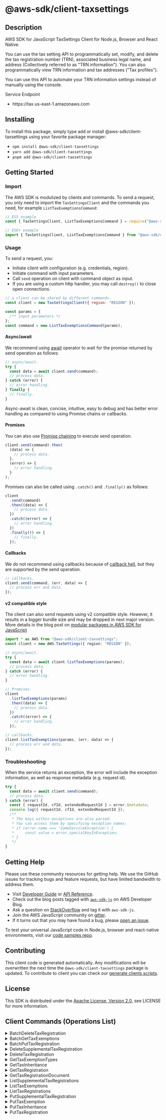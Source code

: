 <!-- generated file, do not edit directly -->

# @aws-sdk/client-taxsettings

## Description

AWS SDK for JavaScript TaxSettings Client for Node.js, Browser and React Native.

<p>You can use the tax setting API to programmatically set, modify, and delete the tax
registration number (TRN), associated business legal name, and address (Collectively referred
to as "TRN information"). You can also programmatically view TRN information and tax addresses
("Tax profiles"). </p>
<p>You can use this API to automate your TRN information settings instead of manually using
the console.</p>
<p>Service Endpoint</p>
<ul>
<li>
<p>https://tax.us-east-1.amazonaws.com</p>
</li>
</ul>

## Installing

To install this package, simply type add or install @aws-sdk/client-taxsettings
using your favorite package manager:

- `npm install @aws-sdk/client-taxsettings`
- `yarn add @aws-sdk/client-taxsettings`
- `pnpm add @aws-sdk/client-taxsettings`

## Getting Started

### Import

The AWS SDK is modulized by clients and commands.
To send a request, you only need to import the `TaxSettingsClient` and
the commands you need, for example `ListTaxExemptionsCommand`:

```js
// ES5 example
const { TaxSettingsClient, ListTaxExemptionsCommand } = require("@aws-sdk/client-taxsettings");
```

```ts
// ES6+ example
import { TaxSettingsClient, ListTaxExemptionsCommand } from "@aws-sdk/client-taxsettings";
```

### Usage

To send a request, you:

- Initiate client with configuration (e.g. credentials, region).
- Initiate command with input parameters.
- Call `send` operation on client with command object as input.
- If you are using a custom http handler, you may call `destroy()` to close open connections.

```js
// a client can be shared by different commands.
const client = new TaxSettingsClient({ region: "REGION" });

const params = {
  /** input parameters */
};
const command = new ListTaxExemptionsCommand(params);
```

#### Async/await

We recommend using [await](https://developer.mozilla.org/en-US/docs/Web/JavaScript/Reference/Operators/await)
operator to wait for the promise returned by send operation as follows:

```js
// async/await.
try {
  const data = await client.send(command);
  // process data.
} catch (error) {
  // error handling.
} finally {
  // finally.
}
```

Async-await is clean, concise, intuitive, easy to debug and has better error handling
as compared to using Promise chains or callbacks.

#### Promises

You can also use [Promise chaining](https://developer.mozilla.org/en-US/docs/Web/JavaScript/Guide/Using_promises#chaining)
to execute send operation.

```js
client.send(command).then(
  (data) => {
    // process data.
  },
  (error) => {
    // error handling.
  }
);
```

Promises can also be called using `.catch()` and `.finally()` as follows:

```js
client
  .send(command)
  .then((data) => {
    // process data.
  })
  .catch((error) => {
    // error handling.
  })
  .finally(() => {
    // finally.
  });
```

#### Callbacks

We do not recommend using callbacks because of [callback hell](http://callbackhell.com/),
but they are supported by the send operation.

```js
// callbacks.
client.send(command, (err, data) => {
  // process err and data.
});
```

#### v2 compatible style

The client can also send requests using v2 compatible style.
However, it results in a bigger bundle size and may be dropped in next major version. More details in the blog post
on [modular packages in AWS SDK for JavaScript](https://aws.amazon.com/blogs/developer/modular-packages-in-aws-sdk-for-javascript/)

```ts
import * as AWS from "@aws-sdk/client-taxsettings";
const client = new AWS.TaxSettings({ region: "REGION" });

// async/await.
try {
  const data = await client.listTaxExemptions(params);
  // process data.
} catch (error) {
  // error handling.
}

// Promises.
client
  .listTaxExemptions(params)
  .then((data) => {
    // process data.
  })
  .catch((error) => {
    // error handling.
  });

// callbacks.
client.listTaxExemptions(params, (err, data) => {
  // process err and data.
});
```

### Troubleshooting

When the service returns an exception, the error will include the exception information,
as well as response metadata (e.g. request id).

```js
try {
  const data = await client.send(command);
  // process data.
} catch (error) {
  const { requestId, cfId, extendedRequestId } = error.$metadata;
  console.log({ requestId, cfId, extendedRequestId });
  /**
   * The keys within exceptions are also parsed.
   * You can access them by specifying exception names:
   * if (error.name === 'SomeServiceException') {
   *     const value = error.specialKeyInException;
   * }
   */
}
```

## Getting Help

Please use these community resources for getting help.
We use the GitHub issues for tracking bugs and feature requests, but have limited bandwidth to address them.

- Visit [Developer Guide](https://docs.aws.amazon.com/sdk-for-javascript/v3/developer-guide/welcome.html)
  or [API Reference](https://docs.aws.amazon.com/AWSJavaScriptSDK/v3/latest/index.html).
- Check out the blog posts tagged with [`aws-sdk-js`](https://aws.amazon.com/blogs/developer/tag/aws-sdk-js/)
  on AWS Developer Blog.
- Ask a question on [StackOverflow](https://stackoverflow.com/questions/tagged/aws-sdk-js) and tag it with `aws-sdk-js`.
- Join the AWS JavaScript community on [gitter](https://gitter.im/aws/aws-sdk-js-v3).
- If it turns out that you may have found a bug, please [open an issue](https://github.com/aws/aws-sdk-js-v3/issues/new/choose).

To test your universal JavaScript code in Node.js, browser and react-native environments,
visit our [code samples repo](https://github.com/aws-samples/aws-sdk-js-tests).

## Contributing

This client code is generated automatically. Any modifications will be overwritten the next time the `@aws-sdk/client-taxsettings` package is updated.
To contribute to client you can check our [generate clients scripts](https://github.com/aws/aws-sdk-js-v3/tree/main/scripts/generate-clients).

## License

This SDK is distributed under the
[Apache License, Version 2.0](http://www.apache.org/licenses/LICENSE-2.0),
see LICENSE for more information.

## Client Commands (Operations List)

<details>
<summary>
BatchDeleteTaxRegistration
</summary>

[Command API Reference](https://docs.aws.amazon.com/AWSJavaScriptSDK/v3/latest/client/taxsettings/command/BatchDeleteTaxRegistrationCommand/) / [Input](https://docs.aws.amazon.com/AWSJavaScriptSDK/v3/latest/Package/-aws-sdk-client-taxsettings/Interface/BatchDeleteTaxRegistrationCommandInput/) / [Output](https://docs.aws.amazon.com/AWSJavaScriptSDK/v3/latest/Package/-aws-sdk-client-taxsettings/Interface/BatchDeleteTaxRegistrationCommandOutput/)

</details>
<details>
<summary>
BatchGetTaxExemptions
</summary>

[Command API Reference](https://docs.aws.amazon.com/AWSJavaScriptSDK/v3/latest/client/taxsettings/command/BatchGetTaxExemptionsCommand/) / [Input](https://docs.aws.amazon.com/AWSJavaScriptSDK/v3/latest/Package/-aws-sdk-client-taxsettings/Interface/BatchGetTaxExemptionsCommandInput/) / [Output](https://docs.aws.amazon.com/AWSJavaScriptSDK/v3/latest/Package/-aws-sdk-client-taxsettings/Interface/BatchGetTaxExemptionsCommandOutput/)

</details>
<details>
<summary>
BatchPutTaxRegistration
</summary>

[Command API Reference](https://docs.aws.amazon.com/AWSJavaScriptSDK/v3/latest/client/taxsettings/command/BatchPutTaxRegistrationCommand/) / [Input](https://docs.aws.amazon.com/AWSJavaScriptSDK/v3/latest/Package/-aws-sdk-client-taxsettings/Interface/BatchPutTaxRegistrationCommandInput/) / [Output](https://docs.aws.amazon.com/AWSJavaScriptSDK/v3/latest/Package/-aws-sdk-client-taxsettings/Interface/BatchPutTaxRegistrationCommandOutput/)

</details>
<details>
<summary>
DeleteSupplementalTaxRegistration
</summary>

[Command API Reference](https://docs.aws.amazon.com/AWSJavaScriptSDK/v3/latest/client/taxsettings/command/DeleteSupplementalTaxRegistrationCommand/) / [Input](https://docs.aws.amazon.com/AWSJavaScriptSDK/v3/latest/Package/-aws-sdk-client-taxsettings/Interface/DeleteSupplementalTaxRegistrationCommandInput/) / [Output](https://docs.aws.amazon.com/AWSJavaScriptSDK/v3/latest/Package/-aws-sdk-client-taxsettings/Interface/DeleteSupplementalTaxRegistrationCommandOutput/)

</details>
<details>
<summary>
DeleteTaxRegistration
</summary>

[Command API Reference](https://docs.aws.amazon.com/AWSJavaScriptSDK/v3/latest/client/taxsettings/command/DeleteTaxRegistrationCommand/) / [Input](https://docs.aws.amazon.com/AWSJavaScriptSDK/v3/latest/Package/-aws-sdk-client-taxsettings/Interface/DeleteTaxRegistrationCommandInput/) / [Output](https://docs.aws.amazon.com/AWSJavaScriptSDK/v3/latest/Package/-aws-sdk-client-taxsettings/Interface/DeleteTaxRegistrationCommandOutput/)

</details>
<details>
<summary>
GetTaxExemptionTypes
</summary>

[Command API Reference](https://docs.aws.amazon.com/AWSJavaScriptSDK/v3/latest/client/taxsettings/command/GetTaxExemptionTypesCommand/) / [Input](https://docs.aws.amazon.com/AWSJavaScriptSDK/v3/latest/Package/-aws-sdk-client-taxsettings/Interface/GetTaxExemptionTypesCommandInput/) / [Output](https://docs.aws.amazon.com/AWSJavaScriptSDK/v3/latest/Package/-aws-sdk-client-taxsettings/Interface/GetTaxExemptionTypesCommandOutput/)

</details>
<details>
<summary>
GetTaxInheritance
</summary>

[Command API Reference](https://docs.aws.amazon.com/AWSJavaScriptSDK/v3/latest/client/taxsettings/command/GetTaxInheritanceCommand/) / [Input](https://docs.aws.amazon.com/AWSJavaScriptSDK/v3/latest/Package/-aws-sdk-client-taxsettings/Interface/GetTaxInheritanceCommandInput/) / [Output](https://docs.aws.amazon.com/AWSJavaScriptSDK/v3/latest/Package/-aws-sdk-client-taxsettings/Interface/GetTaxInheritanceCommandOutput/)

</details>
<details>
<summary>
GetTaxRegistration
</summary>

[Command API Reference](https://docs.aws.amazon.com/AWSJavaScriptSDK/v3/latest/client/taxsettings/command/GetTaxRegistrationCommand/) / [Input](https://docs.aws.amazon.com/AWSJavaScriptSDK/v3/latest/Package/-aws-sdk-client-taxsettings/Interface/GetTaxRegistrationCommandInput/) / [Output](https://docs.aws.amazon.com/AWSJavaScriptSDK/v3/latest/Package/-aws-sdk-client-taxsettings/Interface/GetTaxRegistrationCommandOutput/)

</details>
<details>
<summary>
GetTaxRegistrationDocument
</summary>

[Command API Reference](https://docs.aws.amazon.com/AWSJavaScriptSDK/v3/latest/client/taxsettings/command/GetTaxRegistrationDocumentCommand/) / [Input](https://docs.aws.amazon.com/AWSJavaScriptSDK/v3/latest/Package/-aws-sdk-client-taxsettings/Interface/GetTaxRegistrationDocumentCommandInput/) / [Output](https://docs.aws.amazon.com/AWSJavaScriptSDK/v3/latest/Package/-aws-sdk-client-taxsettings/Interface/GetTaxRegistrationDocumentCommandOutput/)

</details>
<details>
<summary>
ListSupplementalTaxRegistrations
</summary>

[Command API Reference](https://docs.aws.amazon.com/AWSJavaScriptSDK/v3/latest/client/taxsettings/command/ListSupplementalTaxRegistrationsCommand/) / [Input](https://docs.aws.amazon.com/AWSJavaScriptSDK/v3/latest/Package/-aws-sdk-client-taxsettings/Interface/ListSupplementalTaxRegistrationsCommandInput/) / [Output](https://docs.aws.amazon.com/AWSJavaScriptSDK/v3/latest/Package/-aws-sdk-client-taxsettings/Interface/ListSupplementalTaxRegistrationsCommandOutput/)

</details>
<details>
<summary>
ListTaxExemptions
</summary>

[Command API Reference](https://docs.aws.amazon.com/AWSJavaScriptSDK/v3/latest/client/taxsettings/command/ListTaxExemptionsCommand/) / [Input](https://docs.aws.amazon.com/AWSJavaScriptSDK/v3/latest/Package/-aws-sdk-client-taxsettings/Interface/ListTaxExemptionsCommandInput/) / [Output](https://docs.aws.amazon.com/AWSJavaScriptSDK/v3/latest/Package/-aws-sdk-client-taxsettings/Interface/ListTaxExemptionsCommandOutput/)

</details>
<details>
<summary>
ListTaxRegistrations
</summary>

[Command API Reference](https://docs.aws.amazon.com/AWSJavaScriptSDK/v3/latest/client/taxsettings/command/ListTaxRegistrationsCommand/) / [Input](https://docs.aws.amazon.com/AWSJavaScriptSDK/v3/latest/Package/-aws-sdk-client-taxsettings/Interface/ListTaxRegistrationsCommandInput/) / [Output](https://docs.aws.amazon.com/AWSJavaScriptSDK/v3/latest/Package/-aws-sdk-client-taxsettings/Interface/ListTaxRegistrationsCommandOutput/)

</details>
<details>
<summary>
PutSupplementalTaxRegistration
</summary>

[Command API Reference](https://docs.aws.amazon.com/AWSJavaScriptSDK/v3/latest/client/taxsettings/command/PutSupplementalTaxRegistrationCommand/) / [Input](https://docs.aws.amazon.com/AWSJavaScriptSDK/v3/latest/Package/-aws-sdk-client-taxsettings/Interface/PutSupplementalTaxRegistrationCommandInput/) / [Output](https://docs.aws.amazon.com/AWSJavaScriptSDK/v3/latest/Package/-aws-sdk-client-taxsettings/Interface/PutSupplementalTaxRegistrationCommandOutput/)

</details>
<details>
<summary>
PutTaxExemption
</summary>

[Command API Reference](https://docs.aws.amazon.com/AWSJavaScriptSDK/v3/latest/client/taxsettings/command/PutTaxExemptionCommand/) / [Input](https://docs.aws.amazon.com/AWSJavaScriptSDK/v3/latest/Package/-aws-sdk-client-taxsettings/Interface/PutTaxExemptionCommandInput/) / [Output](https://docs.aws.amazon.com/AWSJavaScriptSDK/v3/latest/Package/-aws-sdk-client-taxsettings/Interface/PutTaxExemptionCommandOutput/)

</details>
<details>
<summary>
PutTaxInheritance
</summary>

[Command API Reference](https://docs.aws.amazon.com/AWSJavaScriptSDK/v3/latest/client/taxsettings/command/PutTaxInheritanceCommand/) / [Input](https://docs.aws.amazon.com/AWSJavaScriptSDK/v3/latest/Package/-aws-sdk-client-taxsettings/Interface/PutTaxInheritanceCommandInput/) / [Output](https://docs.aws.amazon.com/AWSJavaScriptSDK/v3/latest/Package/-aws-sdk-client-taxsettings/Interface/PutTaxInheritanceCommandOutput/)

</details>
<details>
<summary>
PutTaxRegistration
</summary>

[Command API Reference](https://docs.aws.amazon.com/AWSJavaScriptSDK/v3/latest/client/taxsettings/command/PutTaxRegistrationCommand/) / [Input](https://docs.aws.amazon.com/AWSJavaScriptSDK/v3/latest/Package/-aws-sdk-client-taxsettings/Interface/PutTaxRegistrationCommandInput/) / [Output](https://docs.aws.amazon.com/AWSJavaScriptSDK/v3/latest/Package/-aws-sdk-client-taxsettings/Interface/PutTaxRegistrationCommandOutput/)

</details>
